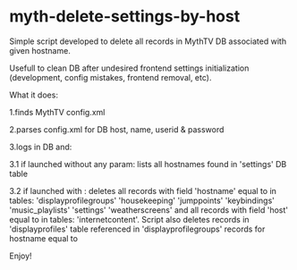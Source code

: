 # myth-delete-settings-by-host

Simple script developed to delete all records in MythTV DB associated with given hostname.

Usefull to clean DB after undesired frontend settings initialization (development, config mistakes, frontend removal, etc).

What it does:

1.finds MythTV config.xml

2.parses config.xml for DB host, name, userid & password

3.logs in DB and:

  3.1 if launched without any param: lists all hostnames found in 'settings' DB table

  3.2 if launched with <param>: deletes all records with field 'hostname' equal to <param> in tables:
      'displayprofilegroups' 'housekeeping' 'jumppoints' 'keybindings' 'music_playlists' 'settings' 'weatherscreens'
      and all records with field 'host' equal to <param> in tables: 'internetcontent'. Script also deletes records in
      'displayprofiles' table referenced in 'displayprofilegroups' records for hostname equal to <param>

Enjoy!
